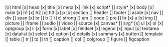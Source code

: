 [x] html
[x] head
[x] title
[x] meta
[x] link
[x] script*
[] style*
[x] body
[x] main
[x] h1
[x] h2
[x] h3
[x] p
[x] section
[] header
[] footer
[] aside
[x] nav
[] div
[] span
[x] br
[] b
[] i
[x] strong
[] em
[] code
[] pre
[] hr
[x] a
[x] img
[] picture
[] iframe
[] audio
[] video
[] source
[x] canvas*
[] svg* 
[x] ul
[x] ol
[x] optgroup
[x] li
[x] form
[x] label
[x] fieldset
[x] legend
[x] input
[x] textarea
[x] datalist
[x] select
[x] option
[x] details
[x] summary
[x] button
[] template
[] table
[] tr
[] td
[] th
[] caption
[] col
[] colgroup
[] figure
[] figcaption